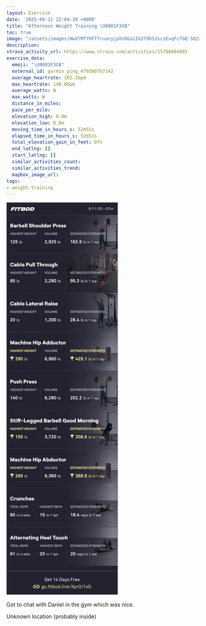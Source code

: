 ```yaml
---
layout: Exercise
date: '2025-09-11 22:04:39 +0000'
title: "Afternoon Weight Training \U0001F3CB️"
toc: true
image: "/assets/images/HwXlMTYHFTfruaryjpXs0Ga1IGJf0hSJscsExqFcTGQ-582x2048.jpg.jpeg"
description:
strava_activity_url: https://www.strava.com/activities/15780484885
exercise_data:
  emoji: "\U0001F3CB️"
  external_id: garmin_ping_479300767342
  average_heartrate: 102.2bpm
  max_heartrate: 140.0bpm
  average_watts: W
  max_watts: W
  distance_in_miles:
  pace_per_mile:
  elevation_high: 0.0m
  elevation_low: 0.0m
  moving_time_in_hours_s: 52m51s
  elapsed_time_in_hours_s: 52m51s
  total_elevation_gain_in_feet: 0ft
  end_latlng: []
  start_latlng: []
  similar_activities_count:
  similar_activities_trend:
  mapbox_image_url:
tags:
- weight-training
---
```


![Afternoon Weight Training](/assets/images/HwXlMTYHFTfruaryjpXs0Ga1IGJf0hSJscsExqFcTGQ-582x2048.jpg.jpeg)

Got to chat with Daniel in the gym which was nice.

Unknown location (probably inside)
